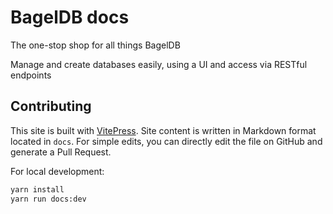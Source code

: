 # BagelDB docs

The one-stop shop for all things BagelDB

Manage and create databases easily, using a UI and access via RESTful endpoints

## Contributing

This site is built with [VitePress](https://v2.vuepress.vuejs.org/). Site content is written in Markdown format located in `docs`. For simple edits, you can directly edit the file on GitHub and generate a Pull Request.

For local development:

```bash
yarn install
yarn run docs:dev
```